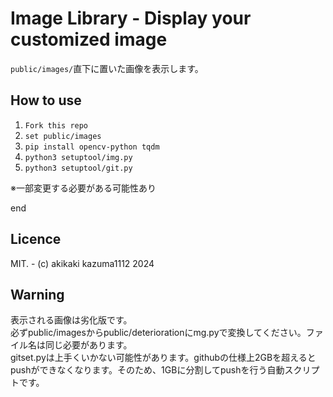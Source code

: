 # Image Library - Display your customized image

`public/images/`直下に置いた画像を表示します。

## How to use

1. `Fork this repo`
2. `set public/images`
3. `pip install opencv-python tqdm`
4. `python3 setuptool/img.py`
5. `python3 setuptool/git.py`

※一部変更する必要がある可能性あり

end

## Licence

MIT. - (c) akikaki kazuma1112 2024

## Warning

表示される画像は劣化版です。  
必ずpublic/imagesからpublic/deteriorationにmg.pyで変換してください。ファイル名は同じ必要があります。  
gitset.pyは上手くいかない可能性があります。githubの仕様上2GBを超えるとpushができなくなります。そのため、1GBに分割してpushを行う自動スクリプトです。  
